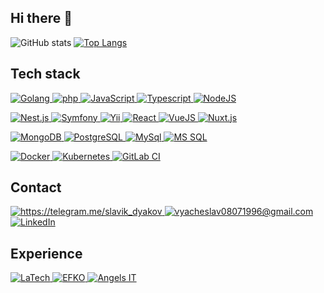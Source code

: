 ## Hi there 👋
  
![GitHub stats](https://github-readme-stats.vercel.app/api?username=vdyakov&show_icons=true&line_height=24&include_all_commits=true)
[![Top Langs](https://github-readme-stats.vercel.app/api/top-langs/?username=vdyakov&layout=compact&langs_count=8)](https://github.com/vdyakov/github-readme-stats)

## Tech stack
<p>
  <a href="https://go.dev" target="_blank">
    <img alt="Golang" src="https://img.shields.io/badge/golang-%2300ADD8.svg?style=for-the-badge&logo=go&logoColor=white" />
  </a>
  <a href="https://www.php.net" target="_blank">
    <img alt="php" src="https://img.shields.io/badge/-PHP-4F5B93?style=for-the-badge&logo=php&logoColor=white" />
  </a>
  <a href="https://www.w3schools.com/js/js_es6.asp" target="_blank">
    <img alt="JavaScript" src="https://img.shields.io/badge/-JavaScript-yellow?style=for-the-badge&logo=javascript&logoColor=white" />
  </a>
  <a href="https://www.typescriptlang.org/" target="_blank">
    <img alt="Typescript" src="https://img.shields.io/badge/-TypeScipt-blue?style=for-the-badge&logo=typescript&logoColor=white" />
  </a>
  <a href="https://nodejs.org/" target="_blank">
    <img alt="NodeJS" src="https://img.shields.io/badge/-NodeJS-43853d?style=for-the-badge&logo=Node.js&logoColor=white" />
  </a>
</p>
<p>
  <a href="https://nestjs.com" target="_blank">
    <img alt="Nest.js" src="https://img.shields.io/badge/-Nest.js-black?style=for-the-badge&logo=nestjs&logoColor=red" />
  </a>
  <a href="https://symfony.com" target="_blank">
    <img alt="Symfony" src="https://img.shields.io/badge/-Symfony-1f2937?style=for-the-badge&logo=symfony&logoColor=white" />
  </a>
  <a href="https://www.yiiframework.com" target="_blank">
    <img alt="Yii" src="https://img.shields.io/badge/-Yii%20framework-1e6887?style=for-the-badge" />
  </a>
  <a href="https://react.dev" target="_blank">
    <img alt="React" src="https://img.shields.io/badge/-React-61dafb?style=for-the-badge&logo=react&logoColor=black" />
  </a>
  <a href="https://vuejs.org" target="_blank">
    <img alt="VueJS" src="https://img.shields.io/badge/-VueJS-42b883?style=for-the-badge&logo=vue.js&logoColor=white" />
  </a>
  <a href="https://nuxt.com/" target="_blank">
    <img alt="Nuxt.js" src="https://img.shields.io/badge/-Nuxt.js-012a35?style=for-the-badge&logo=nuxt.js&logoColor=00dc82" />
  </a>
</p>
<p>
  <a href="https://www.mongodb.com" target="_blank">
    <img alt="MongoDB" src="https://img.shields.io/badge/-MongoDB-13aa52?style=for-the-badge&logo=mongodb&logoColor=white" />
  </a>
  <a href="https://www.postgresql.org/" target="_blank">
    <img alt="PostgreSQL" src="https://img.shields.io/badge/-PostgreSQL-blue?style=for-the-badge&logo=postgresql&logoColor=white" />
  </a>
  <a href="https://www.mysql.com" target="_blank">
    <img alt="MySql" src="https://img.shields.io/badge/-MySql-3E6E93?style=for-the-badge&logo=mysql&logoColor=white" />
  </a>
  <a href="https://www.microsoft.com/sql-server" target="_blank">
    <img alt="MS SQL" src="https://img.shields.io/badge/-MS%20SQL-f2f2f2?style=for-the-badge&logo=microsoftsqlserver&logoColor=CC2927" />
  </a>
</p>
<p>
  <a href="https://www.docker.com/" target="_blank">
    <img alt="Docker" src="https://img.shields.io/badge/-Docker-46a2f1?style=for-the-badge&logo=docker&logoColor=white" />
  </a>
  <a href="https://kubernetes.io/" target="_blank">
    <img alt="Kubernetes" src="https://img.shields.io/badge/-Kubernetes-blue?style=for-the-badge&logo=kubernetes&logoColor=white" />
  </a>
  <a href="https://docs.gitlab.com/ee/ci/" target="_blank">
    <img alt="GitLab CI" src="https://img.shields.io/badge/-GitLab%20CI-2f2a6b?style=for-the-badge&logo=gitlab&logoColor=orange" />
  </a>
</p>

## Contact
<p>
  <a href="https://telegram.me/slavik_dyakov" target="_blank">
    <img alt="https://telegram.me/slavik_dyakov" src="https://img.shields.io/badge/Telegram-2CA5E0?style=for-the-badge&logo=telegram&logoColor=white" />
  </a>
  <a href="mailto:vyacheslav08071996@gmail.com" target="_blank">
    <img alt="vyacheslav08071996@gmail.com" src="https://img.shields.io/badge/Gmail-D14836?style=for-the-badge&logo=gmail&logoColor=white" />
  </a>
  <a href="https://www.linkedin.com/in/slavik-dyakov/" target="_blank">
    <img alt="LinkedIn" src="https://img.shields.io/badge/linkedin-%230077B5.svg?&style=for-the-badge&logo=linkedin&logoColor=white" />
  </a>
</p>

## Experience
<p>
  <a href="https://latech.ru" target="_blank">
    <img alt="LaTech" src="https://img.shields.io/badge/-Lamoda%20Tech-CBFF00?style=for-the-badge&logo=adeo&logoColor=black" />
  </a>
  <a href="https://career.habr.com/companies/efko-cr" target="_blank">
    <img alt="EFKO" src="https://img.shields.io/badge/-EFKO-43853d?style=for-the-badge&logo=adeo&logoColor=white" />
  </a>
  <a href="https://angelsit.ru" target="_blank">
    <img alt="Angels IT" src="https://img.shields.io/badge/-Angels%20IT-blue?style=for-the-badge&logo=x5&logoColor=white" />
  </a>
</p>

